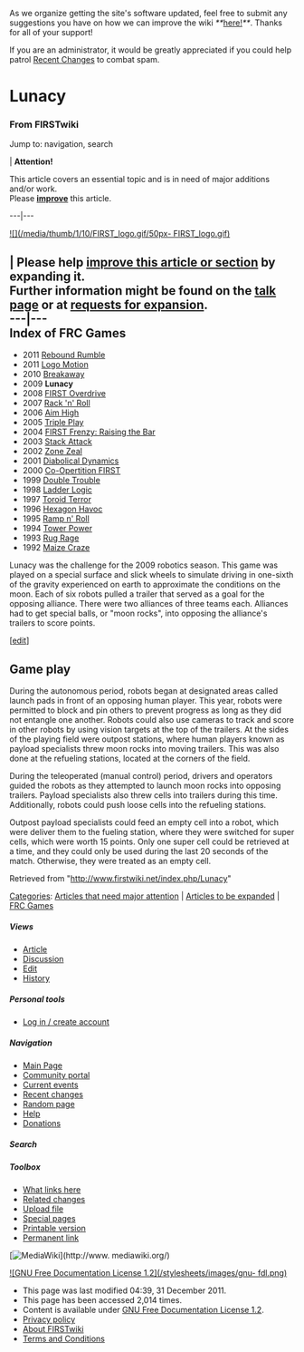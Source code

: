 As we organize getting the site's software updated, feel free to submit any
suggestions you have on how we can improve the wiki
_**_[here!](/index.php/User:Hallry/Suggestions "User:Hallry/Suggestions"
)_**_. Thanks for all of your support!

If you are an administrator, it would be greatly appreciated if you could help
patrol [Recent Changes](/index.php/Special:Recentchanges
"Special:Recentchanges" ) to combat spam.

# Lunacy

### From FIRSTwiki

Jump to: navigation, search

| **Attention!**  

This article covers an essential topic and is in need of major additions
and/or work.  
Please **[improve](http://www.firstwiki.net/index.php?title=Lunacy&action=edit
"http://www.firstwiki.net/index.php?title=Lunacy&action=edit" )** this
article.  
  
---|---  
  
[![](/media/thumb/1/10/FIRST_logo.gif/50px-
FIRST_logo.gif)](/index.php/Image:FIRST_logo.gif "" )

| **Please help [improve this article or
section](http://www.firstwiki.net/index.php?title=Lunacy&action=edit
"http://www.firstwiki.net/index.php?title=Lunacy&action=edit" ) by expanding
it.**  
Further information might be found on the [talk
page](/index.php?title=Talk:Lunacy&action=edit "Talk:Lunacy" ) or at [requests
for expansion](/index.php/FIRSTwiki:Requests_for_expansion "FIRSTwiki:Requests
for expansion" ).  
---|---  
Index of FRC Games  
---  
  
  * 2011 [Rebound Rumble](/index.php/Rebound_Rumble "Rebound Rumble" )
  * 2011 [Logo Motion](/index.php/Logo_Motion "Logo Motion" )
  * 2010 [Breakaway](/index.php/Breakaway "Breakaway" )
  * 2009 **Lunacy**
  * 2008 [FIRST Overdrive](/index.php/FIRST_Overdrive "FIRST Overdrive" )
  * 2007 [Rack 'n' Roll](/index.php/Rack_%27n%27_Roll "Rack 'n' Roll" )
  * 2006 [Aim High](/index.php/Aim_High "Aim High" )
  * 2005 [Triple Play](/index.php/Triple_Play "Triple Play" )
  * 2004 [FIRST Frenzy: Raising the Bar](/index.php/FIRST_Frenzy:_Raising_the_Bar "FIRST Frenzy: Raising the Bar" )
  * 2003 [Stack Attack](/index.php/Stack_Attack "Stack Attack" )
  * 2002 [Zone Zeal](/index.php/Zone_Zeal "Zone Zeal" )
  * 2001 [Diabolical Dynamics](/index.php/Diabolical_Dynamics "Diabolical Dynamics" )
  * 2000 [Co-Opertition FIRST](/index.php/Co-Opertition_FIRST "Co-Opertition FIRST" )
  * 1999 [Double Trouble](/index.php/Double_Trouble "Double Trouble" )
  * 1998 [Ladder Logic](/index.php/Ladder_Logic "Ladder Logic" )
  * 1997 [Toroid Terror](/index.php/Toroid_Terror "Toroid Terror" )
  * 1996 [Hexagon Havoc](/index.php/Hexagon_Havoc "Hexagon Havoc" )
  * 1995 [Ramp n' Roll](/index.php/Ramp_n%27_Roll "Ramp n' Roll" )
  * 1994 [Tower Power](/index.php/Tower_Power "Tower Power" )
  * 1993 [Rug Rage](/index.php/Rug_Rage "Rug Rage" )
  * 1992 [Maize Craze](/index.php/Maize_Craze "Maize Craze" )  
  
  

Lunacy was the challenge for the 2009 robotics season. This game was played on
a special surface and slick wheels to simulate driving in one-sixth of the
gravity experienced on earth to approximate the conditions on the moon. Each
of six robots pulled a trailer that served as a goal for the opposing
alliance. There were two alliances of three teams each. Alliances had to get
special balls, or "moon rocks", into opposing the alliance's trailers to score
points.

[[edit](/index.php?title=Lunacy&action=edit&section=1 "Edit section: Game
play" )]

## Game play

During the autonomous period, robots began at designated areas called launch
pads in front of an opposing human player. This year, robots were permitted to
block and pin others to prevent progress as long as they did not entangle one
another. Robots could also use cameras to track and score in other robots by
using vision targets at the top of the trailers. At the sides of the playing
field were outpost stations, where human players known as payload specialists
threw moon rocks into moving trailers. This was also done at the refueling
stations, located at the corners of the field.

During the teleoperated (manual control) period, drivers and operators guided
the robots as they attempted to launch moon rocks into opposing trailers.
Payload specialists also threw cells into trailers during this time.
Additionally, robots could push loose cells into the refueling stations.

Outpost payload specialists could feed an empty cell into a robot, which were
deliver them to the fueling station, where they were switched for super cells,
which were worth 15 points. Only one super cell could be retrieved at a time,
and they could only be used during the last 20 seconds of the match.
Otherwise, they were treated as an empty cell.

Retrieved from "<http://www.firstwiki.net/index.php/Lunacy>"

[Categories](/index.php?title=Special:Categories&article=Lunacy
"Special:Categories" ): [Articles that need major
attention](/index.php/Category:Articles_that_need_major_attention
"Category:Articles that need major attention" ) | [Articles to be
expanded](/index.php/Category:Articles_to_be_expanded "Category:Articles to be
expanded" ) | [FRC Games](/index.php/Category:FRC_Games "Category:FRC Games" )

##### Views

  * [Article](/index.php/Lunacy)
  * [Discussion](/index.php?title=Talk:Lunacy&action=edit)
  * [Edit](/index.php?title=Lunacy&action=edit)
  * [History](/index.php?title=Lunacy&action=history)

##### Personal tools

  * [Log in / create account](/index.php?title=Special:Userlogin&returnto=Lunacy)

[](/index.php/Main_Page "Main Page" )

##### Navigation

  * [Main Page](/index.php/Main_Page)
  * [Community portal](/index.php/FIRSTwiki:Community_portal)
  * [Current events](/index.php/Current_events)
  * [Recent changes](/index.php/Special:Recentchanges)
  * [Random page](/index.php/Special:Random)
  * [Help](/index.php/FIRSTwiki:Help)
  * [Donations](/index.php/FIRSTwiki:Site_support)

##### Search



##### Toolbox

  * [What links here](/index.php/Special:Whatlinkshere/Lunacy)
  * [Related changes](/index.php/Special:Recentchangeslinked/Lunacy)
  * [Upload file](/index.php/Special:Upload)
  * [Special pages](/index.php/Special:Specialpages)
  * [Printable version](/index.php?title=Lunacy&printable=yes)
  * [Permanent link](/index.php?title=Lunacy&oldid=87365)

[![MediaWiki](/skins/common/images/poweredby_mediawiki_88x31.png)](http://www.
mediawiki.org/)

[![GNU Free Documentation License 1.2](/stylesheets/images/gnu-
fdl.png)](http://www.gnu.org/copyleft/fdl.html)

  * This page was last modified 04:39, 31 December 2011.
  * This page has been accessed 2,014 times.
  * Content is available under [GNU Free Documentation License 1.2](http://www.gnu.org/copyleft/fdl.html "http://www.gnu.org/copyleft/fdl.html" ).
  * [Privacy policy](/index.php/FIRSTwiki:Privacy_policy "FIRSTwiki:Privacy policy" )
  * [About FIRSTwiki](/index.php/FIRSTwiki:About "FIRSTwiki:About" )
  * [Terms and Conditions](/index.php/FIRSTwiki:Terms_and_conditions "FIRSTwiki:Terms and conditions" )


